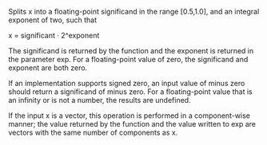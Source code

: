 Splits x into a floating-point significand in the range \[0.5,1.0\], and an integral exponent of two, such that

x = significant · 2^exponent

The significand is returned by the function and the exponent is returned in the parameter exp. For a floating-point value of zero, the significand and exponent are both zero.

If an implementation supports signed zero, an input value of minus zero should return a significand of minus zero. For a floating-point value that is an infinity or is not a number, the results are undefined.

If the input x is a vector, this operation is performed in a component-wise manner; the value returned by the function and the value written to exp are vectors with the same number of components as x.